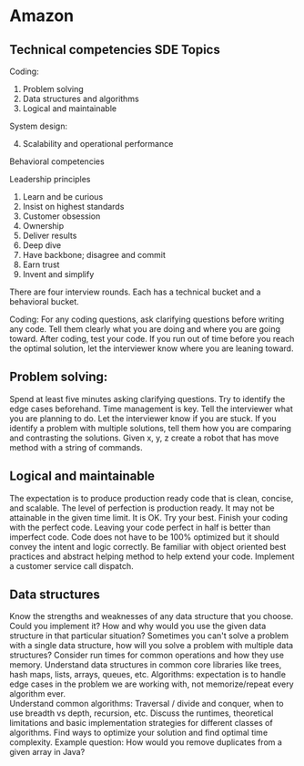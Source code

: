 # Amazon 

## Technical competencies SDE Topics 

Coding: 

1. Problem solving 
2. Data structures and algorithms
3. Logical and maintainable 

System design: 

4. Scalability and operational performance 

Behavioral competencies 

Leadership principles 

1. Learn and be curious 
2. Insist on highest standards 
3. Customer obsession 
4. Ownership 
5. Deliver results 
6. Deep dive 
7. Have backbone; disagree and commit 
8. Earn trust
9. Invent and simplify



There are four interview rounds. 
Each has a technical bucket and a behavioral bucket. 



Coding: 
For any coding questions, ask clarifying questions before writing any code. 
Tell them clearly what you are doing and where you are going toward. 
After coding, test your code. 
If you run out of time before you reach the optimal solution, 
let the interviewer know where you are leaning toward. 

## Problem solving: 
Spend at least five minutes asking clarifying questions. 
Try to identify the edge cases beforehand. 
Time management is key. 
Tell the interviewer what you are planning to do. 
Let the interviewer know if you are stuck. 
If you identify a problem with multiple solutions, 
tell them how you are comparing and contrasting the solutions. 
Given x, y, z create a robot that has move method with a string of commands. 

## Logical and maintainable 
The expectation is to produce production ready code that is clean, concise, and scalable. 
The level of perfection is production ready. 
It may not be attainable in the given time limit. 
It is OK. 
Try your best. 
Finish your coding with the perfect code. 
Leaving your code perfect in half is better than imperfect code. 
Code does not have to be 100% optimized but it should convey the intent and logic correctly. 
Be familiar with object oriented best practices and abstract helping method to help extend your code. 
Implement a customer service call dispatch. 

## Data structures 
Know the strengths and weaknesses of any data structure that you choose. 
Could you implement it? 
How and why would you use the given data structure in that particular situation? 
Sometimes you can't solve a problem with a single data structure, how will you solve a problem with multiple data structures? 
Consider run times for common operations and how they use memory. 
Understand data structures in common core libraries like trees, hash maps, lists, arrays, queues, etc. 
Algorithms: expectation is to handle edge cases in the problem we are working with, not memorize/repeat every algorithm ever.  
Understand common algorithms: Traversal / divide and conquer, when to use breadth vs depth, recursion, etc. 
Discuss the runtimes, theoretical limitations and basic implementation strategies for different classes of algorithms. 
Find ways to optimize your solution and find optimal time complexity. 
Example question: How would you remove duplicates from a given array in Java? 